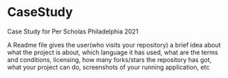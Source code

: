 # CaseStudy
Case Study for Per Scholas Philadelphia 2021

A Readme file gives the user(who visits your repository) a brief idea about what the project is about, which language it has used, what are the terms and conditions, licensing, how many forks/stars the repository has got, what your project can do, screenshots of your running application, etc
